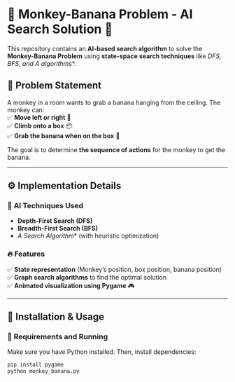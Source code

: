 # 🍌 Monkey-Banana Problem - AI Search Solution 🐒  

This repository contains an **AI-based search algorithm** to solve the **Monkey-Banana Problem** using **state-space search techniques** like **DFS, BFS, and A* algorithms**.  

## 📖 **Problem Statement**  
A monkey in a room wants to grab a banana hanging from the ceiling. The monkey can:  
✅ **Move left or right** 🏃  
✅ **Climb onto a box** 📦  
✅ **Grab the banana when on the box** 🍌  

The goal is to determine **the sequence of actions** for the monkey to get the banana.  

---

## ⚙️ **Implementation Details**  
### 🧠 **AI Techniques Used**  
- **Depth-First Search (DFS)**  
- **Breadth-First Search (BFS)**  
- **A* Search Algorithm** (with heuristic optimization)  

### 🔥 **Features**  
✅ **State representation** (Monkey’s position, box position, banana position)  
✅ **Graph search algorithms** to find the optimal solution  
✅ **Animated visualization using Pygame** 🎮  

---

## 🚀 **Installation & Usage**  

### 🔧 **Requirements and Running**  
Make sure you have Python installed. Then, install dependencies:  
```bash
pip install pygame
python monkey_banana.py
